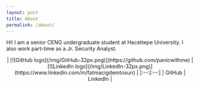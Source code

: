 ```yaml
---
layout: post
title: About
permalink: /about/
---
```


Hi! I am a senior CENG undergraduate student at Hacettepe University.
I also work part-time as a Jr. Security Analyst.

<p align="center">
   | [![GitHub logo](/img/GitHub-32px.png)](https://github.com/panicwithme) |
   [![LinkedIn logo](/img/LinkedIn-32px.png)](https://www.linkedin.com/in/fatmacigdemtosun) |
   |:--:|:--:|
   | GitHub | LinkedIn |
</p>
